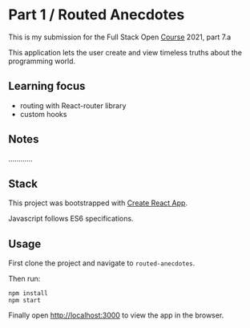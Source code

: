 # Part 1 / Routed Anecdotes

This is my submission for the Full Stack Open [Course](https://fullstackopen.com/en) 2021, part 7.a

This application lets the user create and view timeless truths about the programming world.

## Learning focus

- routing with React-router library
- custom hooks

## Notes

............

## Stack

This project was bootstrapped with [Create React App](https://github.com/facebook/create-react-app).

Javascript follows ES6 specifications.

## Usage

First clone the project and navigate to ``routed-anecdotes``.

Then run:

```
npm install
npm start
```

Finally open [http://localhost:3000](http://localhost:3000) to view the app in the browser.
